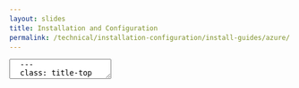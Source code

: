 ```yaml
---
layout: slides
title: Installation and Configuration
permalink: /technical/installation-configuration/install-guides/azure/
---
```


<textarea id="source">
  ---
  class: title-top

  # Install GitHub Enterprise - Azure

  <div class="container">
    <div class="row">
      <div class="col-md-12">
        <div class="card">
          <div class="card-block">
            <div class="card-text"><strong>What you will need:</strong></div>
            <ul class="card-text">
              <li>An <a href="https://azure.microsoft.com/" target="_blank">Azure account</a> capable of provisioning new machines</li>
              <li>A GitHub Enterprise license file. To download an existing license file or request a trial license, visit <a href="https://enterprise.github.com/" target="_blank">enterprise.github.com</a>.</li>
              <li>If you're setting up instances via the command line, you'll need <a href="http://azure.microsoft.com/en-us/documentation/articles/xplat-cli/">Azure CLI</a> installed locally on your machine</li>
            </ul>
          </div>
        </div>
      </div>
    </div>
    <div class="row">
      <div class="col-md-6">
        <div class="card">
          <div class="card-block">
            <div class="card-text"><strong>Installation Instructions:</strong></div>
            <ul class="card-text">
             <li><a href="https://help.github.com/enterprise/admin/guides/installation/installing-github-enterprise-on-azure/" target="_blank">Enterprise Azure Installation Guide</a></li>
             <li><a href="http://azure.microsoft.com/en-us/pricing/details/virtual-machines/#Linux">Azure VM Overview</a></li>
            </ul>
          </div>
        </div>
      </div>
      <div class="col-md-6">
        <div class="card">
          <div class="card-block">
            <div class="card-text"><strong>Configuration Instructions:</strong></div>
            <ul class="card-text">
             <li><a href="https://help.github.com/enterprise/admin/guides/installation/" target="_blank">Enterprise Configuration Guide</a></li>
            </ul>
          </div>
        </div>
      </div>
    </div>
  </div>

  <footer>
    <div class="octicon-spacer"><span class="octicon octicon-logo-github"></span><span class="tagline">how people build software</span></div>
  </footer>
  ---
  class: title-top

  # Supported Regions

  <div class="container">
    <div class="row">
      <div class="col-md-12">
        <div class="card">
          <div class="card-block">
            <div class="card-text">GitHub Enterprise is supported in the following Azure Regions</div>
          </div>
        </div>
      </div>
    </div>
    <div class="row">
      <div class="col-md-3">
        <div class="card">
          <div class="card-block">
            <div class="card-text">Region ID </div>
            <ul class="card-text" style="list-style-type: none; padding-left: 0px;">
            <small>
            <li><code>Central US</code></li>
            <li><code>East US</code></li>
            <li><code>East US 2</code></li>
            <li><code>South Central US</code></li>
            </small>
            </ul>
          </div>
        </div>
      </div>
      <div class="col-md-3">
        <div class="card">
          <div class="card-block">
            <div class="card-text">Region ID </div>
            <ul class="card-text" style="list-style-type: none; padding-left: 0px;">
            <small>
            <li><code>West US</code></li>
            <li><code>North Europe</code></li>
            <li><code>West Europe</code></li>
            </small>
            </ul>
          </div>
        </div>
      </div>
      <div class="col-md-3">
        <div class="card">
          <div class="card-block">
            <div class="card-text">Region ID </div>
            <ul class="card-text" style="list-style-type: none; padding-left: 0px;">
            <small>
            <li><code>East Asia</code></li>
            <li><code>SE Asia</code></li>
            <li><code>Japan East</code></li>
            </small>
            </ul>
          </div>
        </div>
      </div>
      <div class="col-md-3">
        <div class="card">
          <div class="card-block">
            <div class="card-text">Region ID </div>
            <ul class="card-text" style="list-style-type: none; padding-left: 0px;">
            <small>
            <li><code>Japan West</code></li>
            <li><code>Aus East</code></li>
            <li><code>Aus West</code></li>
            </small>
            </ul>
          </div>
        </div>
      </div>
    </div>
    <div class="row">
      <div class="col-md-12">
        <div class="card">
          <div class="card-block">
            <div class="card-text">Azure Federal: </div>
            <ul class="card-text">
              <li>GitHub Enterprise is available in Azure Federal. This allows US Federal customers with specific regulatory requirements to run GitHub Enterprise in a federally compliant cloud environment.</li>
              <li>For more information on AWS compliance with federal standards, see the <a href="https://azure.microsoft.com/en-us/overview/clouds/government/" target="_blank">Azure Federal page</a>.</li>
            </ul>
          </div>
        </div>
      </div>
    </div>
  </div>

  <footer>
    <div class="octicon-spacer"><span class="octicon octicon-logo-github"></span><span class="tagline">how people build software</span></div>
  </footer>
  ---
  class: title-top

  # Choosing an Instance

  <div class="container">
    <div class="row">
      <div class="col-md-12">
        <div class="card">
          <div class="card-block">
            <div class="card-text">For on-premises deployments, based on your seat count we recommend these hardware configurations:</div>
          </div>
        </div>
      </div>
    </div>
    <div class="row">
      <div class="col-md-3">
        <div class="card">
          <div class="card-block">
            <div class="card-text"><strong>Seats</strong></div>
            <ul class="card-text">
              <li>0-499</li>
              <li>500-2999</li>
              <li>3000-5000</li>
            </ul>
          </div>
        </div>
      </div>
      <div class="col-md-2">
        <div class="card">
          <div class="card-block">
            <div class="card-text"><strong>vCPUs</strong></div>
            <ul class="card-text">
              <li>2</li>
              <li>4</li>
              <li>8</li>
            </ul>
          </div>
        </div>
      </div>
      <div class="col-md-2">
        <div class="card">
          <div class="card-block">
            <div class="card-text"><strong>Memory</strong></div>
            <ul class="card-text">
              <li>16 GB</li>
              <li>32 GB</li>
              <li>64 GB</li>
            </ul>
          </div>
        </div>
      </div>
      <div class="col-md-3">
        <div class="card">
          <div class="card-block">
            <div class="card-text"><strong>Storage</strong></div>
            <ul class="card-text">
              <li>100 GB</li>
              <li>250 GB</li>
              <li>500 GB</li>
            </ul>
          </div>
        </div>
      </div>
      <div class="col-md-2">
        <div class="card">
          <div class="card-block">
            <div class="card-text"><strong>Root</strong></div>
            <ul class="card-text">
              <li>80 GB</li>
              <li>80 GB</li>
              <li>80 GB</li>
            </ul>
          </div>
        </div>
      </div>
    </div>
    <div class="row">
      <div class="col-md-12">
        <div class="card">
          <div class="card-block">
            <div class="card-text">For Azure deployments, based on your seat count we recommend these instance types:</div>
          </div>
        </div>
      </div>
    </div>
    <div class="row">
      <div class="col-md-6">
        <div class="card">
          <div class="card-block">
            <ul class="card-text">
              <li>0 - 499</li>
              <li>500 - 2999</li>
              <li>3000 - 5000</li>
            </ul>
          </div>
        </div>
      </div>
      <div class="col-md-6">
        <div class="card">
          <div class="card-block">
            <ul class="card-text">
              <li>Standard_DS3</li>
              <li>Standard_DS12</li>
              <li>Standard_DS14</li>
            </ul>
          </div>
        </div>
      </div>
    </div>
  </div>


  <footer>
    <div class="octicon-spacer"><span class="octicon octicon-logo-github"></span><span class="tagline">how people build software</span></div>
  </footer>
  ---
  class: title-top

  # Deploying the Virtual Machine

  <div class="container">
    <div class="row">
      <div class="col-md-12">
        <div class="card">
          <div class="card-block">
            <div class="card-text"><strong>To deploy to Azure, you can deploy from the GitHub Enterprise portal, the Azure dashboard, or the command line</strong></div>
            <ul class="card-text">
            </ul>
          </div>
        </div>
      </div>
    </div>
    <div class="row">
      <div class="col-md-6">
        <div class="card">
          <div class="card-block">
            <img class="card-text" class="img-responsive" src="/images/vm-download.png">
          </div>
        </div>
      </div>
      <div class="col-md-6">
        <div class="card">
          <div class="card-block"> 
            <div class="card-block"> 
            <img class="card-text" class="img-responsive" src="/images/vm-azure.png">
          </div>
          </div>
        </div>
      </div>
    </div>
  </div>

  <footer>
    <div class="octicon-spacer"><span class="octicon octicon-logo-github"></span><span class="tagline">how people build software</span></div>
  </footer>
  ---
  class: title-top

  # Deploying the Virtual Machine

  <div class="container">
    <div class="row">
      <div class="col-md-12">
        <div class="card">
          <div class="card-block">
            <div class="card-text"><strong>To deploy to Azure, you can deploy from the GitHub Enterprise portal, the Azure dashboard, or the command line</strong></div>
            <ul class="card-text">
            </ul>
          </div>
        </div>
      </div>
    </div>
    <div class="row">
      <div class="col-md-12">
        <div class="card">
          <div class="card-block">
            <img class="card-text" class="img-resize" src="/images/ghe-azure-template.png">
          </div>
        </div>
      </div>
    </div>
  </div>

  <footer>
    <div class="octicon-spacer"><span class="octicon octicon-logo-github"></span><span class="tagline">how people build software</span></div>
  </footer>
  ---
  class: title-top

  # Creating the VM in the Azure Dashboard

  <div class="container">
    <div class="row">
      <div class="col-md-12">
        <div class="card">
          <div class="card-block">
            <div class="card-text"><strong>Creation via the Dashboard</strong></div>
          </div>
        </div>
      </div>
    </div>
    <div class="row">
      <div class="col-md-6">
        <div class="card">
          <div class="card-block">
            <ul class="card-text">
            <li>On the Azure Template page click <code>Save</code></li>
            <li>To configure, click <code>Edit Parameters</code></li>
            <li>In the <i>Account Prefix</i> field, create a name for the instance</li>
            <li>Select the Region</li>
            </ul>
          </div>
        </div>
      </div>
      <div class="col-md-6">
        <div class="card">
            <div class="card-block"> 
            <ul class="card-text">
            <li>Select the VM Size as per the recommendations</li>
            <li>Enter the disk size for your expected seat count</li>
            <li>Click <code>OK</code> ✨</li>
            </ul> 
          </div>
          </div>
        </div>
      </div>
    </div>
  </div>

  <footer>
    <div class="octicon-spacer"><span class="octicon octicon-logo-github"></span><span class="tagline">how people build software</span></div>
  </footer>
  ---
  class: title-top

  # Creating/Saving a resource group for the VM

  <div class="container">
    <div class="row">
      <div class="col-md-12">
        <div class="card">
          <div class="card-block">
            <div class="card-text"><strong>Creating a Resource Group</strong></div>
          </div>
        </div>
      </div>
    </div>
    <div class="row">
      <div class="col-md-6">
        <div class="card">
          <div class="card-block">
            <ul class="card-text">
            <li>Click <code>"Or create new"</code> under "Configure Required Settings</li>
            <li>Create a name for the group</li>
            <li>Select the Region for your group. Does not need to match VM region</li>
            </ul>
          </div>
        </div>
      </div>
        <div class="col-md-6">
        <div class="card">
            <div class="card-block"> 
            <ul class="card-text">
            <li>Click <code>Pin to Starboard</code></li>
            <li>Click <code>Create</code></li>
            <li>Wait approx 5 minutes for the VM to show up</li>
            </ul> 
          </div>
          </div>
        </div>
      </div>
      <div class="row">
      <div class="col-md-12">
        <div class="card">
          <div class="card-block">
            <div class="card-text"><strong>Disk Encryption: </strong>An encrypted data volume provides an extra level of security by ensuring that any data you write to your instance is protected. There's a slight peformance impact when using encrypted disks. If you decide to encrypt your volume, we strongly recommend doing so before starting your instance for the first time. For more information, see <a href="https://azure.microsoft.com/en-us/documentation/articles/key-vault-manage-with-cli/">the guide on using Azure's Key Value encryption.</a> Instead of creating a new resource group, you can <a href="https://help.github.com/enterprise/admin/guides/installation/installing-github-enterprise-on-azure/#creating-a-new-resource-group-for-the-vm-and-data-disk">provide the name of the resource group you created earlier.</a>z</div>
          </div>
        </div>
      </div>
    </div>
    </div>
  </div>

  <footer>
    <div class="octicon-spacer"><span class="octicon octicon-logo-github"></span><span class="tagline">how people build software</span></div>
  </footer>
  ---
  class: title-top

  # Creating the VM in the command line

  <div class="container">
    <div class="row">
      <div class="col-md-12">
        <div class="card">
          <div class="card-block">
            <div class="card-text"><strong>Creation via the Command Line</strong></div>
          </div>
        </div>
      </div>
    </div>
    <div class="row">
      <div class="col-md-6">
        <div class="card">
          <div class="card-block">
            <ul class="card-text">
            <li>Ensure aws cli is running in asm mode: <code>azure config mode asm</code></li>
            <li>Create a <code>Premium LRS</code> storage account: <code>azure storage account create NAME -l REGION --type PLRS</code></li>
            <li>Find the latest GitHub VM: <code>azure vm image list | grep GitHub</code></li>
            </ul>
          </div>
        </div>
      </div>
      <div class="col-md-6">
        <div class="card">
            <div class="card-block"> 
            <ul class="card-text">
            <li>Create the VM: <code><br />azure vm create \<br />
                                 --vm-size vm_size \<br />
                                 --location "region" \<br />
                                 --userName ignoreduser \<br />
                                 --password ign0redP@ss \<br />
                                 vm_name \<br />
                                 appliance_image_name</code></li>
            </ul> 
          </div>
          </div>
        </div>
      </div>
    </div>
  </div>

  <footer>
    <div class="octicon-spacer"><span class="octicon octicon-logo-github"></span><span class="tagline">how people build software</span></div>
  </footer>
  ---
  class: title-top

  # Configuring the security group

  <div class="container">
    <div class="row">
      <div class="col-md-12">
        <div class="card">
          <div class="card-block">
            <div class="card-text"><strong>Creation via the Command Line</strong></div>
          </div>
        </div>
      </div>
    </div>
    <div class="row">
      <div class="col-md-12">
        <div class="card">
          <div class="card-block">
            <ul class="card-text">
            <li><code>azure vm endpoint/<br /> 
                               create-multiple vm_name/ <br /> 
                               122,<br />
                               80,<br />
                               8080,<br />
                               443,<br />
                               8443,<br />
                               9418,<br />
                               25,<br />
                               161:161:udp,<br />
                               1194:1194:udp</code></li> 
            </ul>
          </div>
        </div>
      </div>
      </div>
    </div>
  </div>

  <footer>
    <div class="octicon-spacer"><span class="octicon octicon-logo-github"></span><span class="tagline">how people build software</span></div>
  </footer>
  ---
  class: title-top

  # Select an Instance

  <div class="container">
    <div class="row">
      <div class="col-md-12">
        <img src="/images/ghe-azure-hostname.png" class="img-responsive">
      </div>
    </div>
  </div>

  <footer>
    <div class="octicon-spacer"><span class="octicon octicon-logo-github"></span><span class="tagline">how people build software</span></div>
  </footer>

  ---
  class: title-slide

  <span class="mega-octicon octicon-mark-github"></span>
  <h1><a href="/technical/installation-configuration/enterprise-setup">GitHub Enterprise Setup</a></h1>

  <footer>
    <div class="octicon-spacer"><span class="octicon octicon-logo-github"></span><span class="tagline">how people build software</span></div>
  </footer> 
  <footer>
    <div class="octicon-spacer"><span class="octicon octicon-logo-github"></span><span class="tagline">how people build software</span></div>
  </footer>
</textarea>

